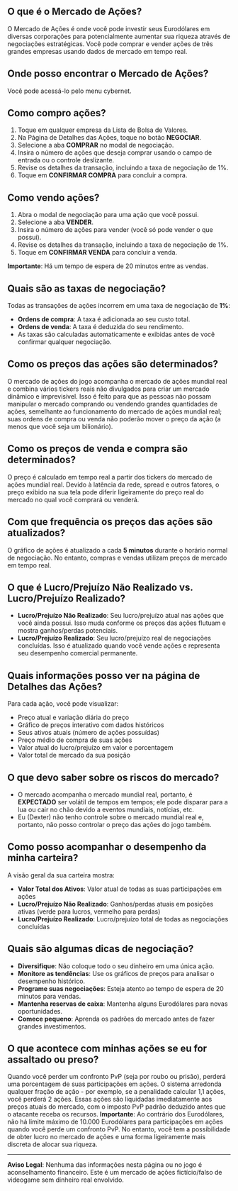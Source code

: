 ## O que é o Mercado de Ações?

O Mercado de Ações é onde você pode investir seus Eurodólares em diversas corporações para potencialmente aumentar sua riqueza através de negociações estratégicas. Você pode comprar e vender ações de três grandes empresas usando dados de mercado em tempo real.

## Onde posso encontrar o Mercado de Ações?

Você pode acessá-lo pelo menu cybernet.

## Como compro ações?

1. Toque em qualquer empresa da Lista de Bolsa de Valores.
2. Na Página de Detalhes das Ações, toque no botão **NEGOCIAR**.
3. Selecione a aba **COMPRAR** no modal de negociação.
4. Insira o número de ações que deseja comprar usando o campo de entrada ou o controle deslizante.
5. Revise os detalhes da transação, incluindo a taxa de negociação de 1%.
6. Toque em **CONFIRMAR COMPRA** para concluir a compra.

## Como vendo ações?

1. Abra o modal de negociação para uma ação que você possui.
2. Selecione a aba **VENDER**.
3. Insira o número de ações para vender (você só pode vender o que possui).
4. Revise os detalhes da transação, incluindo a taxa de negociação de 1%.
5. Toque em **CONFIRMAR VENDA** para concluir a venda.

**Importante**: Há um tempo de espera de 20 minutos entre as vendas.

## Quais são as taxas de negociação?

Todas as transações de ações incorrem em uma taxa de negociação de **1%**:

- **Ordens de compra**: A taxa é adicionada ao seu custo total.
- **Ordens de venda**: A taxa é deduzida do seu rendimento.
- As taxas são calculadas automaticamente e exibidas antes de você confirmar qualquer negociação.

## Como os preços das ações são determinados?

O mercado de ações do jogo acompanha o mercado de ações mundial real e combina vários tickers reais não divulgados para criar um mercado dinâmico e imprevisível. Isso é feito para que as pessoas não possam manipular o mercado comprando ou vendendo grandes quantidades de ações, semelhante ao funcionamento do mercado de ações mundial real; suas ordens de compra ou venda não poderão mover o preço da ação (a menos que você seja um bilionário).

## Como os preços de venda e compra são determinados?

O preço é calculado em tempo real a partir dos tickers do mercado de ações mundial real. Devido à latência da rede, spread e outros fatores, o preço exibido na sua tela pode diferir ligeiramente do preço real do mercado no qual você comprará ou venderá.

## Com que frequência os preços das ações são atualizados?

O gráfico de ações é atualizado a cada **5 minutos** durante o horário normal de negociação. No entanto, compras e vendas utilizam preços de mercado em tempo real.

## O que é Lucro/Prejuízo Não Realizado vs. Lucro/Prejuízo Realizado?

- **Lucro/Prejuízo Não Realizado**: Seu lucro/prejuízo atual nas ações que você ainda possui. Isso muda conforme os preços das ações flutuam e mostra ganhos/perdas potenciais.
- **Lucro/Prejuízo Realizado**: Seu lucro/prejuízo real de negociações concluídas. Isso é atualizado quando você vende ações e representa seu desempenho comercial permanente.

## Quais informações posso ver na página de Detalhes das Ações?

Para cada ação, você pode visualizar:

- Preço atual e variação diária do preço
- Gráfico de preços interativo com dados históricos
- Seus ativos atuais (número de ações possuídas)
- Preço médio de compra de suas ações
- Valor atual do lucro/prejuízo em valor e porcentagem
- Valor total de mercado da sua posição

## O que devo saber sobre os riscos do mercado?

- O mercado acompanha o mercado mundial real, portanto, é **EXPECTADO** ser volátil de tempos em tempos; ele pode disparar para a lua ou cair no chão devido a eventos mundiais, notícias, etc.
- Eu (Dexter) não tenho controle sobre o mercado mundial real e, portanto, não posso controlar o preço das ações do jogo também.

## Como posso acompanhar o desempenho da minha carteira?

A visão geral da sua carteira mostra:

- **Valor Total dos Ativos**: Valor atual de todas as suas participações em ações
- **Lucro/Prejuízo Não Realizado**: Ganhos/perdas atuais em posições ativas (verde para lucros, vermelho para perdas)
- **Lucro/Prejuízo Realizado**: Lucro/prejuízo total de todas as negociações concluídas

## Quais são algumas dicas de negociação?

- **Diversifique**: Não coloque todo o seu dinheiro em uma única ação.
- **Monitore as tendências**: Use os gráficos de preços para analisar o desempenho histórico.
- **Programe suas negociações**: Esteja atento ao tempo de espera de 20 minutos para vendas.
- **Mantenha reservas de caixa**: Mantenha alguns Eurodólares para novas oportunidades.
- **Comece pequeno**: Aprenda os padrões do mercado antes de fazer grandes investimentos.

## O que acontece com minhas ações se eu for assaltado ou preso?

Quando você perder um confronto PvP (seja por roubo ou prisão), perderá uma porcentagem de suas participações em ações. O sistema arredonda qualquer fração de ação - por exemplo, se a penalidade calcular 1,1 ações, você perderá 2 ações. Essas ações são liquidadas imediatamente aos preços atuais do mercado, com o imposto PvP padrão deduzido antes que o atacante receba os recursos.
**Importante**: Ao contrário dos Eurodólares, não há limite máximo de 10.000 Eurodólares para participações em ações quando você perde um confronto PvP. No entanto, você tem a possibilidade de obter lucro no mercado de ações e uma forma ligeiramente mais discreta de alocar sua riqueza.

---

**Aviso Legal**:
Nenhuma das informações nesta página ou no jogo é aconselhamento financeiro. Este é um mercado de ações fictício/falso de videogame sem dinheiro real envolvido.
